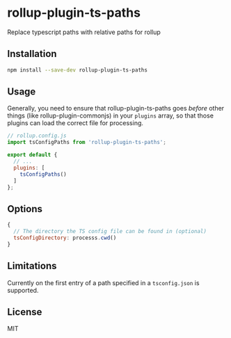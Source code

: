 # rollup-plugin-ts-paths

Replace typescript paths with relative paths for rollup


## Installation

```bash
npm install --save-dev rollup-plugin-ts-paths
```


## Usage

Generally, you need to ensure that rollup-plugin-ts-paths goes *before* other things (like rollup-plugin-commonjs) in your `plugins` array, so that those plugins can load the correct file for processing.


```js
// rollup.config.js
import tsConfigPaths from 'rollup-plugin-ts-paths';

export default {
  // ...
  plugins: [
    tsConfigPaths()
  ]
};
```


## Options

```js
{
  // The directory the TS config file can be found in (optional)
  tsConfigDirectory: processs.cwd()
}
```


## Limitations

Currently on the first entry of a path specified in a `tsconfig.json` is supported.


## License

MIT